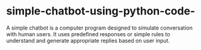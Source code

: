 # simple-chatbot-using-python-code-
A simple chatbot is a computer program designed to simulate conversation with human users. It uses predefined responses or simple rules to understand and generate appropriate replies based on user input.
